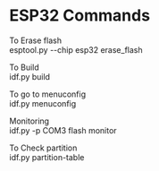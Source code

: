 # ESP32 Commands

To Erase flash  
esptool.py --chip esp32 erase_flash 

To Build         
idf.py build

To go to menuconfig   
idf.py menuconfig

Monitoring   
idf.py -p COM3 flash monitor

To Check partition    
idf.py partition-table
